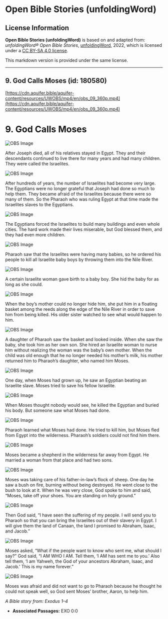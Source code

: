 # Open Bible Stories (unfoldingWord)

## License Information

**Open Bible Stories (unfoldingWord)** is based on and adapted from: _unfoldingWord® Open Bible Stories_, [unfoldingWord](https://unfoldingword.org/utw), 2022, which is licensed under a [CC BY-SA 4.0 license](https://creativecommons.org/licenses/by-sa/4.0/legalcode.en).

This markdown version is provided under the same license.



--------------------------------

## 9. God Calls Moses (id: 180580)

[https://cdn.aquifer.bible/aquifer-content/resources/UWOBS/mp4/en/obs_09_360p.mp4](https://cdn.aquifer.bible/aquifer-content/resources/UWOBS/mp4/en/obs_09_360p.mp4)

9\. God Calls Moses
===================

![OBS Image](https://cdn.aquifer.bible/aquifer-content/resources/UWOBS/jpg/360px/obs-en-09-01.jpg)

After Joseph died, all of his relatives stayed in Egypt. They and their descendants continued to live there for many years and had many children. They were called the Israelites.

![OBS Image](https://cdn.aquifer.bible/aquifer-content/resources/UWOBS/jpg/360px/obs-en-09-02.jpg)

After hundreds of years, the number of Israelites had become very large. The Egyptians were no longer grateful that Joseph had done so much to help them. They became afraid of the Israelites because there were so many of them. So the Pharaoh who was ruling Egypt at that time made the Israelites slaves to the Egyptians.

![OBS Image](https://cdn.aquifer.bible/aquifer-content/resources/UWOBS/jpg/360px/obs-en-09-03.jpg)

The Egyptians forced the Israelites to build many buildings and even whole cities. The hard work made their lives miserable, but God blessed them, and they had even more children.

![OBS Image](https://cdn.aquifer.bible/aquifer-content/resources/UWOBS/jpg/360px/obs-en-09-04.jpg)

Pharaoh saw that the Israelites were having many babies, so he ordered his people to kill all Israelite baby boys by throwing them into the Nile River.

![OBS Image](https://cdn.aquifer.bible/aquifer-content/resources/UWOBS/jpg/360px/obs-en-09-05.jpg)

A certain Israelite woman gave birth to a baby boy. She hid the baby for as long as she could.

![OBS Image](https://cdn.aquifer.bible/aquifer-content/resources/UWOBS/jpg/360px/obs-en-09-06.jpg)

When the boy’s mother could no longer hide him, she put him in a floating basket among the reeds along the edge of the Nile River in order to save him from being killed. His older sister watched to see what would happen to him.

![OBS Image](https://cdn.aquifer.bible/aquifer-content/resources/UWOBS/jpg/360px/obs-en-09-07.jpg)

A daughter of Pharaoh saw the basket and looked inside. When she saw the baby, she took him as her own son. She hired an Israelite woman to nurse him without realizing the woman was the baby’s own mother. When the child was old enough that he no longer needed his mother’s milk, his mother returned him to Pharaoh’s daughter, who named him Moses.

![OBS Image](https://cdn.aquifer.bible/aquifer-content/resources/UWOBS/jpg/360px/obs-en-09-08.jpg)

One day, when Moses had grown up, he saw an Egyptian beating an Israelite slave. Moses tried to save his fellow Israelite.

![OBS Image](https://cdn.aquifer.bible/aquifer-content/resources/UWOBS/jpg/360px/obs-en-09-09.jpg)

When Moses thought nobody would see, he killed the Egyptian and buried his body. But someone saw what Moses had done.

![OBS Image](https://cdn.aquifer.bible/aquifer-content/resources/UWOBS/jpg/360px/obs-en-09-10.jpg)

Pharaoh learned what Moses had done. He tried to kill him, but Moses fled from Egypt into the wilderness. Pharaoh’s soldiers could not find him there.

![OBS Image](https://cdn.aquifer.bible/aquifer-content/resources/UWOBS/jpg/360px/obs-en-09-11.jpg)

Moses became a shepherd in the wilderness far away from Egypt. He married a woman from that place and had two sons.

![OBS Image](https://cdn.aquifer.bible/aquifer-content/resources/UWOBS/jpg/360px/obs-en-09-12.jpg)

Moses was taking care of his father\-in\-law’s flock of sheep. One day he saw a bush on fire, burning without being destroyed. He went close to the bush to look at it. When he was very close, God spoke to him and said, “Moses, take off your shoes. You are standing on holy ground.”

![OBS Image](https://cdn.aquifer.bible/aquifer-content/resources/UWOBS/jpg/360px/obs-en-09-13.jpg)

Then God said, “I have seen the suffering of my people. I will send you to Pharaoh so that you can bring the Israelites out of their slavery in Egypt. I will give them the land of Canaan, the land I promised to Abraham, Isaac, and Jacob.”

![OBS Image](https://cdn.aquifer.bible/aquifer-content/resources/UWOBS/jpg/360px/obs-en-09-14.jpg)

Moses asked, “What if the people want to know who sent me, what should I say?” God said, “I AM WHO I AM. Tell them, ‘I AM has sent me to you.’ Also tell them, ‘I am Yahweh, the God of your ancestors Abraham, Isaac, and Jacob.’ This is my name forever.”

![OBS Image](https://cdn.aquifer.bible/aquifer-content/resources/UWOBS/jpg/360px/obs-en-09-15.jpg)

Moses was afraid and did not want to go to Pharaoh because he thought he could not speak well, so God sent Moses’ brother, Aaron, to help him.

*A Bible story from: Exodus 1–4*

* **Associated Passages:** EXO 0:0

